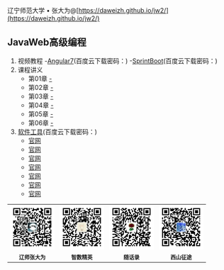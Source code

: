 辽宁师范大学 &bull; 张大为@[https://daweizh.github.io/jw2/](https://daweizh.github.io/jw2/)

## JavaWeb高级编程

1.  视频教程
    -[Angular7]()(百度云下载密码：)
    -[SprintBoot]()(百度云下载密码：)
2. 课程讲义
    - 第01章 [-](2020/01/)
    - 第02章 [-](2020/02/)
    - 第03章 [-](2020/03/)
    - 第04章 [-](2020/04/)
    - 第05章 [-](2020/05/)
    - 第06章 [-](2020/06/)
3. [软件工具]()(百度云下载密码：)
    - [官网]()
    - [官网]()
    - [官网]()
    - [官网]()
    - [官网]()
    - [官网]()
    - [官网]()

<table style="border:0px;font-size:12px;">
  <tr>
    <td style="border:0px;"> <img src="assets/me/img/zdw.jpg" width="100"> </td>
    <td style="border:0px;"> <img src="assets/me/img/idea.jpg" width="100"> </td>
    <td style="border:0px;"> <img src="assets/me/img/shl.jpg" width="100"> </td>
    <td style="border:0px;"> <img src="assets/me/img/xszt.jpg" width="100"> </td>
  </tr>
  <tr>
    <th style="border:0px;">辽师张大为</th><th style="border:0px;">智数精英</th>
    <th style="border:0px;">随话录</th><th style="border:0px;">西山征途</th>
  </tr>
</table>
